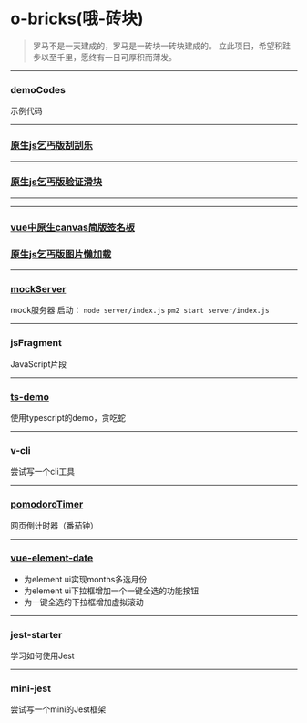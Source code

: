 # o-bricks(哦-砖块)


> 罗马不是一天建成的，罗马是一砖块一砖块建成的。
> 立此项目，希望积跬步以至千里，愿终有一日可厚积而薄发。

---

### demoCodes
示例代码

---

### [原生js乞丐版刮刮乐](https://github.com/zack-xy/o-bricks/blob/main/scratch-card/README.md)

---


### [原生js乞丐版验证滑块](https://github.com/zack-xy/o-bricks/blob/main/slider-validate/README.md)

---

---

### [vue中原生canvas简版签名板](https://github.com/zack-xy/o-bricks/blob/aaaa6f7e5fde2068ff0f9f3361c5e594989b681e/signature-vue/README.md)


### [原生js乞丐版图片懒加载](https://github.com/zack-xy/o-bricks/blob/main/imgLazyLoad/readme.md)

---

### [mockServer](https://github.com/zack-xy/o-bricks/blob/3cab2c529347573052fde3ca0e2c1240f91e4551/mockServer/readme.md)
mock服务器
启动：
`node server/index.js`
`pm2 start server/index.js`

---

### jsFragment
JavaScript片段


---

### [ts-demo](https://github.com/zack-xy/o-bricks/blob/main/ts-demo/README.md)
使用typescript的demo，贪吃蛇

---
### v-cli
尝试写一个cli工具

---

### [pomodoroTimer](https://github.com/zack-xy/o-bricks/blob/3cab2c529347573052fde3ca0e2c1240f91e4551/pomodoroTimer/readme.md)
网页倒计时器（番茄钟）

---

### [vue-element-date](https://github.com/zack-xy/o-bricks/blob/c5039060f2e9b9fe099173aca143515ebaf82814/vue-element-date/README.md)

+ 为element ui实现months多选月份
+ 为element ui下拉框增加一个一键全选的功能按钮
+ 为一键全选的下拉框增加虚拟滚动


---

### jest-starter
学习如何使用Jest

---

### mini-jest
尝试写一个mini的Jest框架
